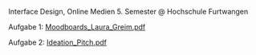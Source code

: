 
Interface Design, Online Medien 5. Semester @ Hochschule Furtwangen

Aufgabe 1: [Moodboards_Laura_Greim.pdf](https://github.com/lauramgr/IFD/files/8328373/Moodboards_Laura_Greim.pdf)

Aufgabe 2: [Ideation_Pitch.pdf](https://github.com/lauramgr/IFD/files/8445412/Ideation_Pitch.pdf)
